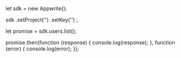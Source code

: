 let sdk = new Appwrite();

sdk
    .setProject('')
    .setKey('')
;

let promise = sdk.users.list();

promise.then(function (response) {
    console.log(response);
}, function (error) {
    console.log(error);
});